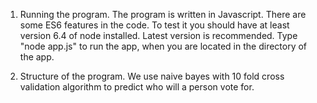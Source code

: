 1. Running the program.
The program is written in Javascript. There are some ES6 features in the code.
To test it you should have at least version 6.4 of node installed. Latest version is recommended.
Type "node app.js" to run the app, when you are located in the directory of the app.

2. Structure of the program.
We use naive bayes with 10 fold cross validation algorithm to predict who will a person vote for. 